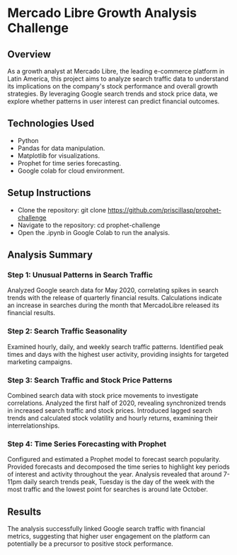 # Mercado Libre Growth Analysis Challenge
## Overview
As a growth analyst at Mercado Libre, the leading e-commerce platform in Latin America, this project aims to analyze search traffic data to understand its implications on the company's stock performance and overall growth strategies. By leveraging Google search trends and stock price data, we explore whether patterns in user interest can predict financial outcomes.

## Technologies Used
- Python
- Pandas for data manipulation.
- Matplotlib for visualizations.
- Prophet for time series forecasting.
- Google colab for cloud environment. 

## Setup Instructions
- Clone the repository: git clone https://github.com/priscillasp/prophet-challenge 
- Navigate to the repository: cd prophet-challenge
- Open the .ipynb in Google Colab to run the analysis.

## Analysis Summary
### Step 1: Unusual Patterns in Search Traffic
Analyzed Google search data for May 2020, correlating spikes in search trends with the release of quarterly financial results.
Calculations indicate an increase in searches during the month that MercadoLibre released its financial results.
### Step 2: Search Traffic Seasonality
Examined hourly, daily, and weekly search traffic patterns.
Identified peak times and days with the highest user activity, providing insights for targeted marketing campaigns.
### Step 3: Search Traffic and Stock Price Patterns
Combined search data with stock price movements to investigate correlations.
Analyzed the first half of 2020, revealing synchronized trends in increased search traffic and stock prices.
Introduced lagged search trends and calculated stock volatility and hourly returns, examining their interrelationships.
### Step 4: Time Series Forecasting with Prophet
Configured and estimated a Prophet model to forecast search popularity.
Provided forecasts and decomposed the time series to highlight key periods of interest and activity throughout the year. 
Analysis revealed that around 7-11pm daily search trends peak, Tuesday is the day of the week with the most traffic and the lowest point for searches is around late October. 

## Results
The analysis successfully linked Google search traffic with financial metrics, suggesting that higher user engagement on the platform can potentially be a precursor to positive stock performance. 
